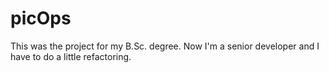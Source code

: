 # picOps
This was the project for my B.Sc. degree. Now I'm a senior developer and I have to do a little refactoring.
